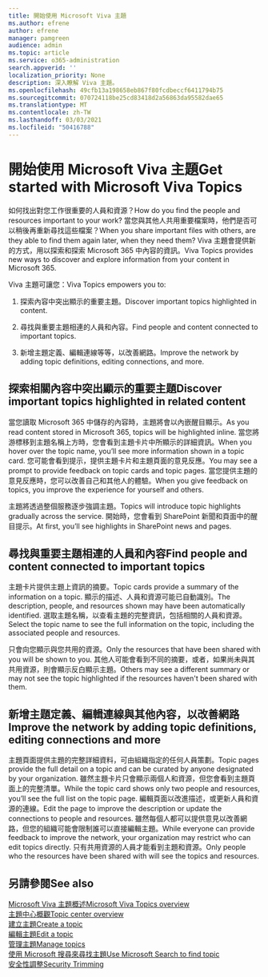 ```yaml
---
title: 開始使用 Microsoft Viva 主題
ms.author: efrene
author: efrene
manager: pamgreen
audience: admin
ms.topic: article
ms.service: o365-administration
search.appverid: ''
localization_priority: None
description: 深入瞭解 Viva 主題。
ms.openlocfilehash: 49cfb13a198658eb867f80fcdbeccf6411794b75
ms.sourcegitcommit: 070724118be25cd83418d2a56863da95582dae65
ms.translationtype: MT
ms.contentlocale: zh-TW
ms.lasthandoff: 03/03/2021
ms.locfileid: "50416788"
---
```

# <a name="get-started-with-microsoft-viva-topics"></a><span data-ttu-id="a930c-103">開始使用 Microsoft Viva 主題</span><span class="sxs-lookup"><span data-stu-id="a930c-103">Get started with Microsoft Viva Topics</span></span>

<span data-ttu-id="a930c-104">如何找出對您工作很重要的人員和資源？</span><span class="sxs-lookup"><span data-stu-id="a930c-104">How do you find the people and resources important to your work?</span></span> <span data-ttu-id="a930c-105">當您與其他人共用重要檔案時，他們是否可以稍後再重新尋找這些檔案？</span><span class="sxs-lookup"><span data-stu-id="a930c-105">When you share important files with others, are they able to find them again later, when they need them?</span></span> <span data-ttu-id="a930c-106">Viva 主題會提供新的方式，用以探索和探索 Microsoft 365 中內容的資訊。</span><span class="sxs-lookup"><span data-stu-id="a930c-106">Viva Topics provides new ways to discover and explore information from your content in Microsoft 365.</span></span>  

<span data-ttu-id="a930c-107">Viva 主題可讓您：</span><span class="sxs-lookup"><span data-stu-id="a930c-107">Viva Topics empowers you to:</span></span> 

1. <span data-ttu-id="a930c-108">探索內容中突出顯示的重要主題。</span><span class="sxs-lookup"><span data-stu-id="a930c-108">Discover important topics highlighted in content.</span></span>

2. <span data-ttu-id="a930c-109">尋找與重要主題相連的人員和內容。</span><span class="sxs-lookup"><span data-stu-id="a930c-109">Find people and content connected to important topics.</span></span>

3. <span data-ttu-id="a930c-110">新增主題定義、編輯連線等等，以改善網路。</span><span class="sxs-lookup"><span data-stu-id="a930c-110">Improve the network by adding topic definitions, editing connections, and more.</span></span>


## <a name="discover-important-topics-highlighted-in-related-content"></a><span data-ttu-id="a930c-111">探索相關內容中突出顯示的重要主題</span><span class="sxs-lookup"><span data-stu-id="a930c-111">Discover important topics highlighted in related content</span></span> 

<span data-ttu-id="a930c-112">當您讀取 Microsoft 365 中儲存的內容時，主題將會以內嵌醒目顯示。</span><span class="sxs-lookup"><span data-stu-id="a930c-112">As you read content stored in Microsoft 365, topics will be highlighted inline.</span></span> <span data-ttu-id="a930c-113">當您將游標移到主題名稱上方時，您會看到主題卡片中所顯示的詳細資訊。</span><span class="sxs-lookup"><span data-stu-id="a930c-113">When you hover over the topic name, you’ll see more information shown in a topic card.</span></span> <span data-ttu-id="a930c-114">您可能會看到提示，提供主題卡片和主題頁面的意見反應。</span><span class="sxs-lookup"><span data-stu-id="a930c-114">You may see a prompt to provide feedback on topic cards and topic pages.</span></span> <span data-ttu-id="a930c-115">當您提供主題的意見反應時，您可以改善自己和其他人的體驗。</span><span class="sxs-lookup"><span data-stu-id="a930c-115">When you give feedback on topics, you improve the experience for yourself and others.</span></span> 

<span data-ttu-id="a930c-116">主題將透過整個服務逐步強調主題。</span><span class="sxs-lookup"><span data-stu-id="a930c-116">Topics will introduce topic highlights gradually across the service.</span></span> <span data-ttu-id="a930c-117">開始時，您會看到 SharePoint 新聞和頁面中的醒目提示。</span><span class="sxs-lookup"><span data-stu-id="a930c-117">At first, you’ll see highlights in SharePoint news and pages.</span></span>


## <a name="find-people-and-content-connected-to-important-topics"></a><span data-ttu-id="a930c-118">尋找與重要主題相連的人員和內容</span><span class="sxs-lookup"><span data-stu-id="a930c-118">Find people and content connected to important topics</span></span> 

<span data-ttu-id="a930c-119">主題卡片提供主題上資訊的摘要。</span><span class="sxs-lookup"><span data-stu-id="a930c-119">Topic cards provide a summary of the information on a topic.</span></span> <span data-ttu-id="a930c-120">顯示的描述、人員和資源可能已自動識別。</span><span class="sxs-lookup"><span data-stu-id="a930c-120">The description, people, and resources shown may have been automatically identified.</span></span> <span data-ttu-id="a930c-121">選取主題名稱，以查看主題的完整資訊，包括相關的人員和資源。</span><span class="sxs-lookup"><span data-stu-id="a930c-121">Select the topic name to see the full information on the topic, including the associated people and resources.</span></span>  

<span data-ttu-id="a930c-122">只會向您顯示與您共用的資源。</span><span class="sxs-lookup"><span data-stu-id="a930c-122">Only the resources that have been shared with you will be shown to you.</span></span> <span data-ttu-id="a930c-123">其他人可能會看到不同的摘要，或者，如果尚未與其共用資源，則會顯示反白顯示主題。</span><span class="sxs-lookup"><span data-stu-id="a930c-123">Others may see a different summary or may not see the topic highlighted if the resources haven't been shared with them.</span></span> 



## <a name="improve-the-network-by-adding-topic-definitions-editing-connections-and-more"></a><span data-ttu-id="a930c-124">新增主題定義、編輯連線與其他內容，以改善網路</span><span class="sxs-lookup"><span data-stu-id="a930c-124">Improve the network by adding topic definitions, editing connections and more</span></span> 

<span data-ttu-id="a930c-125">主題頁面提供主題的完整詳細資料，可由組織指定的任何人員策劃。</span><span class="sxs-lookup"><span data-stu-id="a930c-125">Topic pages provide the full detail on a topic and can be curated by anyone designated by your organization.</span></span> <span data-ttu-id="a930c-126">雖然主題卡片只會顯示兩個人和資源，但您會看到主題頁面上的完整清單。</span><span class="sxs-lookup"><span data-stu-id="a930c-126">While the topic card shows only two people and resources, you’ll see the full list on the topic page.</span></span> <span data-ttu-id="a930c-127">編輯頁面以改進描述，或更新人員和資源的連線。</span><span class="sxs-lookup"><span data-stu-id="a930c-127">Edit the page to improve the description or update the connections to people and resources.</span></span> <span data-ttu-id="a930c-128">雖然每個人都可以提供意見以改善網路，但您的組織可能會限制誰可以直接編輯主題。</span><span class="sxs-lookup"><span data-stu-id="a930c-128">While everyone can provide feedback to improve the network, your organization may restrict who can edit topics directly.</span></span> <span data-ttu-id="a930c-129">只有共用資源的人員才能看到主題和資源。</span><span class="sxs-lookup"><span data-stu-id="a930c-129">Only people who the resources have been shared with will see the topics and resources.</span></span>


## <a name="see-also"></a><span data-ttu-id="a930c-130">另請參閱</span><span class="sxs-lookup"><span data-stu-id="a930c-130">See also</span></span>
[<span data-ttu-id="a930c-131">Microsoft Viva 主題概述</span><span class="sxs-lookup"><span data-stu-id="a930c-131">Microsoft Viva Topics overview</span></span>](topic-experiences-overview.md)</br>
[<span data-ttu-id="a930c-132">主題中心概觀</span><span class="sxs-lookup"><span data-stu-id="a930c-132">Topic center overview</span></span>](topic-center-overview.md)</br>
[<span data-ttu-id="a930c-133">建立主題</span><span class="sxs-lookup"><span data-stu-id="a930c-133">Create a topic</span></span>](create-a-topic.md)</br>
[<span data-ttu-id="a930c-134">編輯主題</span><span class="sxs-lookup"><span data-stu-id="a930c-134">Edit a topic</span></span>](edit-a-topic.md)</br>
[<span data-ttu-id="a930c-135">管理主題</span><span class="sxs-lookup"><span data-stu-id="a930c-135">Manage topics</span></span>](manage-topics.md)</br>
[<span data-ttu-id="a930c-136">使用 Microsoft 搜尋來尋找主題</span><span class="sxs-lookup"><span data-stu-id="a930c-136">Use Microsoft Search to find topic</span></span>](search.md)</br>
[<span data-ttu-id="a930c-137">安全性調整</span><span class="sxs-lookup"><span data-stu-id="a930c-137">Security Trimming</span></span>](topic-experiences-security-trimming.md)

